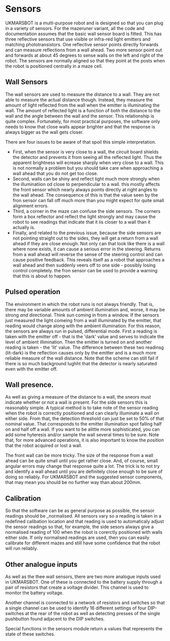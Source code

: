 # Sensors

UKMARSBOT is a multi-purpose robot and is designed so that you can plug in a variety of sensors. For the mazeruner variant, all the code and documentation assumes that the basic wall sensor board is fitted. This has three reflective sensors that use visible or infra-red light emitters and matching phototransistors. One reflective sensor points directly forwards and can measure reflections from a wall ahead. Two more sensor point out and forwards at about 45 degrees to sense walls on the left and right of the robot. The sensors are normally aligned so that they point at the posts when the robot is positioned centrally in a maze cell.

## Wall Sensors

The wall sensors are used to measure the distance to a wall. They are not able to measure the actual distance though. Instead, they measure the amount of light reflected from the wall when the emitter is illuminating the wall. The amount of reflected light is a function of both the distance to the wall and the angle between the wall and the sensor. This relationship is quite complex. Fortunately, for most practical purposes, the software only needs to know that close walls appear brighter and that the response is always bigger as the wall gets closer.

There are four issues to be aware of that spoil this simple interpretation.

 - First, when the sensor is very close to a wall, the circuit board shields the detector and prevents it from seeing all the reflected light. Thus the apparent brightness will ecrease sharply when very close to a wall. This is not normally a problem but you should take care when approaching a wall ahead that you do not get too close.
 - Second, walls can be shiny and reflect light much more strongly when the illuminatiion od close to perpendicular to a wall. this mostly affects the front sensor which nearly always points directly at right angles to the wall ahead. The consequence of this is that the value seen by the fron sensor can fall off much more than you might expect for quite small alignment errors.
 - Third, a corner in the maze can confuse the side sensors. The corners form a box reflector and reflect the light strongly and may cause the robot to see readings that indicate that it iis closer to a wall than it actually is.
 - Finally, and related to the previous issue, because the side sensors are not pointing straight out to the sides, they will get a return from a wall ahead if they are close enough. Not only can that look like there is a wall where none exists, it can cause a serious error in the steering. Returns from a wall ahead will reverse the sense of the steering control and can cause positive feedback. This reveals itself as a robot that approaches a wall ahead and then suddenly veers off to one side - possibly losing control completely. the fron sensor can be used to provide a warning that this is about to happen.

## Pulsed operation

The environment in which the robot runs is not always friendly. That is, there may be variable amounts of ambient illumination and, worse, it may be strong _and_ directional. Think sun coming in from a window. If the sensors just measured the light comeing from a wall illuminated by the emitter, that reading would change along with the ambient illumination. For this reason, the sensors are always run in pulsed, differential mode. First a reading is taken with the emitter off - that is the 'dark' value and serves to indicate the level of ambient illimination. Then the emitter is turned on and another reading is taken - the 'lit' value. The difference between these two readinsg (lit-dark) is the reflection causes only by the emitter and is a much more reliable measure of the wall distance. Note that the scheme can still fail if there is so much background lughht that the detector is nearly saturated even with the emitter off.

## Wall presence.

As well as giving a measure of the distance to a wall, the sneors must indicate whether or not a wall is present. For the side sensors this is reasonably simple. A typical method is to take note of the sensor reading when the robot is correctly positioned and can clearly illuminate a wall on either side. From that, the detection threshold can just be set to 50% of that nominal value. That corresponds to the emitter illumination spot falling half on and half off a wall. If you want to be alittle more sophisticated, you can add some hyteresis and/or sample the wall several times to be sure. Note that, for more advanced operations, it is also important to know the _position_ that the robot acquired or lost a wall.

The front wall can be more tricky. The size of the response from a wall ahead can be quite small until you get rather close. And, of course, small angular errors may change that response quite a lot. The trick is to not try and identify a wall ahead until you are definitely close enough to be sure of doing so reliably. For UKMARSBOT and the suggested sensor components, that may mean you should be no further way than about 200mm.

## Calibration

So that the software can be as general purpose as possible, the sensor readings should be _normalised. All sensors vary so a reading is taken in a redefined calibation location and that reading is used to automaticaly adjust the sensor readings so that, for example, the side sesors always give a normalised reading of 100 when the robot is corerctly positioned with walls either side. If only normalised readings are used, then you can easily calibrate for different mazes and still have some confidence that the robot will run reliably.

## Other analogue inputs

As well as the thee wall sensors, there are two more analogue inputs used in UKMARSBOT. One of these is connected to the battery supply through a pair of resistors that create a voltage divider. This channel is used to monitor the battery voltage.

Another channel is connected to a network of resistors and switches so that a single channel can be used to identify 16 different settings of four DIP-switches at the rear of the robot as well as detecting presses of the single pushbutton found adjacent to the DIP switches.

Special functions in the sensors module return a values that represents the state of these switches.